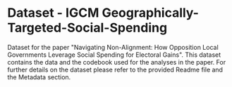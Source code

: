 # Dataset - IGCM Geographically-Targeted-Social-Spending
Dataset for the paper "Navigating Non-Alignment: How Opposition Local Governments Leverage Social Spending for Electoral Gains". This dataset contains the data and the codebook used for the analyses in the paper. For further details on the dataset please refer to the provided Readme file and the Metadata section.
